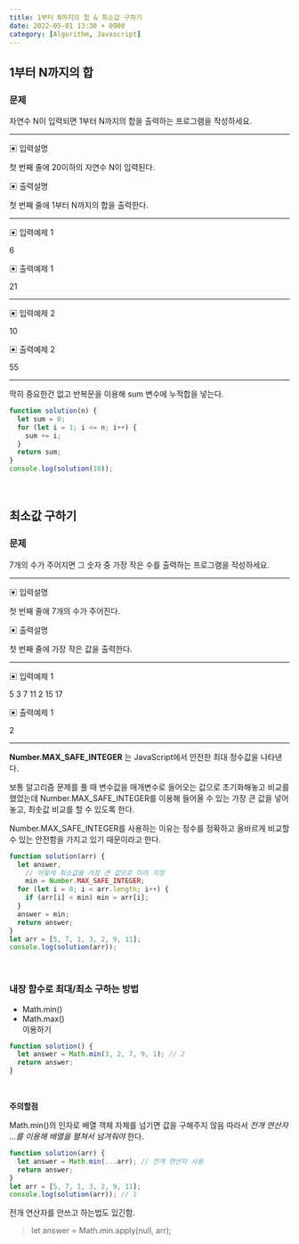 ```yaml
---
title: 1부터 N까지의 합 & 최소값 구하기
date: 2022-05-01 13:30 + 0900
category: [Algorithm, Javascript]
---
```


## 1부터 N까지의 합

### 문제

자연수 N이 입력되면 1부터 N까지의 합을 출력하는 프로그램을 작성하세요.

<hr>

▣ 입력설명

첫 번째 줄에 20이하의 자연수 N이 입력된다.

▣ 출력설명

첫 번째 줄에 1부터 N까지의 합을 출력한다.

<hr>

▣ 입력예제 1

6

▣ 출력예제 1

21

<hr>

▣ 입력예제 2

10

▣ 출력예제 2

55

<hr>

딱히 중요한건 없고 반복문을 이용해 sum 변수에 누적합을 넣는다.

```js
function solution(n) {
  let sum = 0;
  for (let i = 1; i <= n; i++) {
    sum += i;
  }
  return sum;
}
console.log(solution(10));
```

<br>

## 최소값 구하기

### 문제

7개의 수가 주어지면 그 숫자 중 가장 작은 수를 출력하는 프로그램을 작성하세요.

<hr>

▣ 입력설명

첫 번째 줄에 7개의 수가 주어진다.

▣ 출력설명

첫 번째 줄에 가장 작은 값을 출력한다.

<hr>

▣ 입력예제 1

5 3 7 11 2 15 17

▣ 출력예제 1

2

<hr>

**Number.MAX_SAFE_INTEGER** 는 JavaScript에서 안전한 최대 정수값을 나타낸다.

보통 알고리즘 문제를 풀 때 변수값을 매개변수로 들어오는 값으로 초기화해놓고 비교를 했었는데 Number.MAX_SAFE_INTEGER를 이용해 들어올 수 있는 가장 큰 값을 넣어놓고, 최솟값 비교를 할 수 있도록 한다.

Number.MAX_SAFE_INTEGER를 사용하는 이유는 정수를 정확하고 올바르게 비교할 수 있는 안전함을 가지고 있기 때문이라고 한다.

```js
function solution(arr) {
  let answer,
    // 이렇게 최소값을 가장 큰 값으로 미리 지정
    min = Number.MAX_SAFE_INTEGER;
  for (let i = 0; i < arr.length; i++) {
    if (arr[i] < min) min = arr[i];
  }
  answer = min;
  return answer;
}
let arr = [5, 7, 1, 3, 2, 9, 11];
console.log(solution(arr));
```

<br>

### 내장 함수로 최대/최소 구하는 방법

- Math.min()
- Math.max()  
  이용하기

```js
function solution() {
  let answer = Math.min(3, 2, 7, 9, 1); // 2
  return answer;
}
```

<br>

**주의할점**

Math.min()의 인자로 배열 객체 자체를 넘기면 값을 구해주지 않음 따라서 _전개 연산자 ...를 이용해 배열을 펼쳐서 넘겨줘야_ 한다.

```js
function solution(arr) {
  let answer = Math.min(...arr); // 전개 연산자 사용
  return answer;
}
let arr = [5, 7, 1, 3, 2, 9, 11];
console.log(solution(arr)); // 1
```

전개 연산자를 안쓰고 하는법도 있긴함.

> let answer = Math.min.apply(null, arr);
